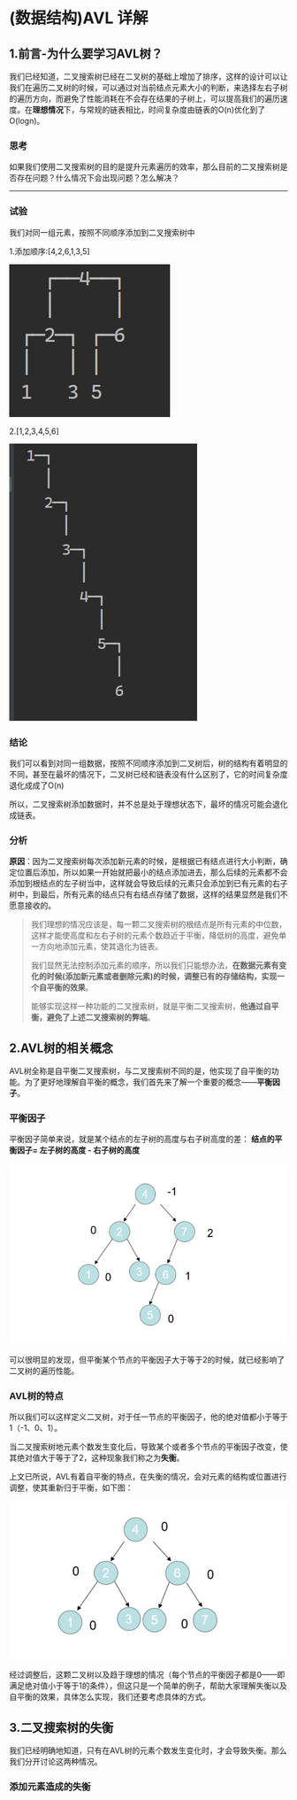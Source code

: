 # (数据结构)AVL 详解



## 1.前言-为什么要学习AVL树？

​	我们已经知道，二叉搜索树已经在二叉树的基础上增加了排序，这样的设计可以让我们在遍历二叉树的时候，可以通过对当前结点元素大小的判断，来选择左右子树的遍历方向，而避免了性能消耗在不会存在结果的子树上，可以提高我们的遍历速度。在**理想情况**下，与常规的链表相比，时间复杂度由链表的O(n)优化到了O(logn)。



### 思考

如果我们使用二叉搜索树的目的是提升元素遍历的效率，那么目前的二叉搜索树是否存在问题？什么情况下会出现问题？怎么解决？

------

### 试验

我们对同一组元素，按照不同顺序添加到二叉搜索树中

1.添加顺序:[4,2,6,1,3,5]

![image-20241122112457162](image/image-20241122112457162.png)

2.[1,2,3,4,5,6]

![image-20241122112610917](image/image-20241122112610917.png)

### 结论

我们可以看到对同一组数据，按照不同顺序添加到二叉树后，树的结构有着明显的不同，甚至在最坏的情况下，二叉树已经和链表没有什么区别了，它的时间复杂度退化成成了O(n)

所以，二叉搜索树添加数据时，并不总是处于理想状态下，最坏的情况可能会退化成链表。

### 分析

**原因**：因为二叉搜索树每次添加新元素的时候，是根据已有结点进行大小判断，确定位置后添加，所以如果一开始就把最小的结点添加进去，那么后续的元素都不会添加到根结点的左子树当中，这样就会导致后续的元素只会添加到已有元素的右子树中，到最后，所有元素的结点只有右结点存储了数据，这样的结果显然是我们不愿意接收的。

> 我们理想的情况应该是，每一颗二叉搜索树的根结点是所有元素的中位数，这样才能使高度和左右子树的元素个数趋近于平衡，降低树的高度，避免单一方向地添加元素，使其退化为链表。
>
> 我们显然无法控制添加元素的顺序，所以我们只能想办法，**在数据元素有变化的时候(添加新元素或者删除元素)的时候，调整已有的存储结构，实现一个自平衡的效果**。
>
> 能够实现这样一种功能的二叉搜索树，就是平衡二叉搜索树，**他通过自平衡，避免了上述二叉搜索树的弊端**。



## 2.AVL树的相关概念

AVL树全称是自平衡二叉搜索树，与二叉搜索树不同的是，他实现了自平衡的功能。为了更好地理解自平衡的概念，我们首先来了解一个重要的概念——**平衡因子**。

### 平衡因子

平衡因子简单来说，就是某个结点的左子树的高度与右子树高度的差：	**结点的平衡因子= 左子树的高度 - 右子树的高度**

![image-20241124143627124](image/image-20241124143627124.png)

可以很明显的发现，但平衡某个节点的平衡因子大于等于2的时候，就已经影响了二叉树的遍历性能。

### AVL树的特点

所以我们可以这样定义二叉树，对于任一节点的平衡因子，他的绝对值都小于等于1（-1、0、1）。

当二叉搜索树地元素个数发生变化后，导致某个或者多个节点的平衡因子改变，使其绝对值大于等于了2，这种现象我们称之为**失衡**。

上文已所说，AVL有着自平衡的特点，在失衡的情况，会对元素的结构或位置进行调整，使其重新归于平衡，如下图：

![image-20241124144406923](image/image-20241124144406923.png)

经过调整后，这颗二叉树以及趋于理想的情况（每个节点的平衡因子都是0——即满足绝对值小于等于1的条件），但这只是一个简单的例子，帮助大家理解失衡以及自平衡的效果，具体怎么实现，我们还要考虑具体的方式。

## 3.二叉搜索树的失衡

我们已经明确地知道，只有在AVL树的元素个数发生变化时，才会导致失衡。那么我们分开讨论这两种情况。

### 添加元素造成的失衡

